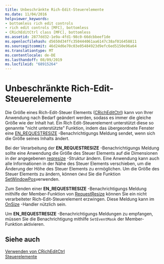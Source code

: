 ```yaml
---
title: Unbeschränkte Rich-Edit-Steuerelemente
ms.date: 11/04/2016
helpviewer_keywords:
- bottomless rich edit controls
- rich edit controls [MFC], bottomless
- CRichEditCtrl class [MFC], bottomless
ms.assetid: 2877dd32-1e9a-4fd1-98c0-66dcbbeef1de
ms.openlocfilehash: d5650d34ffc350444061aa6147c38af016458811
ms.sourcegitcommit: 46d24d6e70c03e05484923d9efc6ed5150e96a64
ms.translationtype: MT
ms.contentlocale: de-DE
ms.lasthandoff: 08/09/2019
ms.locfileid: "68915264"
---
```

# <a name="bottomless-rich-edit-controls"></a>Unbeschränkte Rich-Edit-Steuerelemente

Die Größe eines Rich-Edit-Steuer Elements ([CRichEditCtrl](../mfc/reference/cricheditctrl-class.md)) kann von Ihrer Anwendung nach Bedarf geändert werden, sodass es immer die gleiche Größe wie der Inhalt hat. Ein Rich Edit-Steuerelement unterstützt diese so genannte "nicht unterstützte" Funktion, indem das übergeordnete Fenster eine [EN_REQUESTRESIZE](/windows/desktop/Controls/en-requestresize) -Benachrichtigungs Meldung sendet, wenn sich die Größe seines Inhalts ändert.

Bei der Verarbeitung der **EN_REQUESTRESIZE** -Benachrichtigungs Meldung sollte eine Anwendung die Größe des Steuer Elements auf die Dimensionen in der angegebenen [reqresize](/windows/desktop/api/richedit/ns-richedit-reqresize) -Struktur ändern. Eine Anwendung kann auch alle Informationen in der Nähe des Steuer Elements verschieben, um die Änderung der Höhe des Steuer Elements zu ermöglichen. Um die Größe des Steuer Elements zu ändern, können `CWnd` Sie die Funktion [SetWindowPos](../mfc/reference/cwnd-class.md#setwindowpos)verwenden.

Zum Senden einer **EN_REQUESTRESIZE** -Benachrichtigungs Meldung mithilfe der Member-Funktion von [RequestResize](../mfc/reference/cricheditctrl-class.md#requestresize) können Sie ein nicht verarbeiteter Rich-Edit-Steuerelement erzwingen. Diese Meldung kann im [OnSize](../mfc/reference/cwnd-class.md#onsize) -Handler nützlich sein.

Um **EN_REQUESTRESIZE** -Benachrichtigungs Meldungen zu empfangen, müssen Sie die Benachrichtigung mithilfe `SetEventMask` der Member-Funktion aktivieren.

## <a name="see-also"></a>Siehe auch

[Verwenden von CRichEditCtrl](../mfc/using-cricheditctrl.md)<br/>
[Steuerelemente](../mfc/controls-mfc.md)
